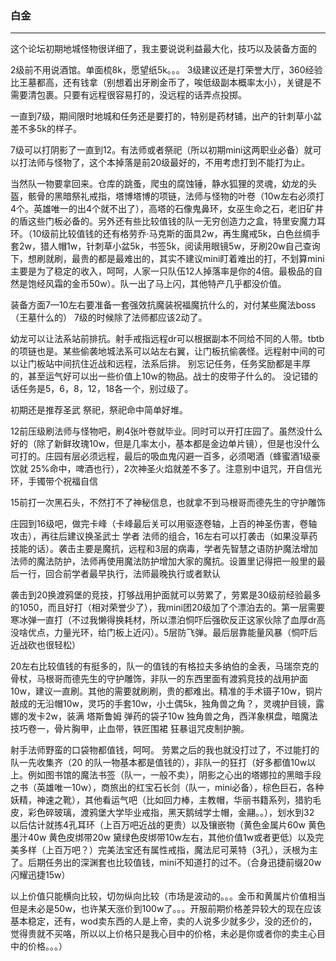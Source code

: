 ### 白金

--------

这个论坛初期地城怪物很详细了，我主要说说利益最大化，技巧以及装备方面的

2级前不用说酒馆。单面梳8k，愿望纸5k。。。
3级建议还是打荣誉大厅，360经验比王墓都高，还有钱拿（别想着出牙刷金币了，唉低级副本概率太小），关键是不需要清包裹。只要有远程很容易打的，没远程的话弄点投掷。

一直到7级，期间限时地城和任务还是要打的，特别是药材铺，出产的针刺草小盆差不多5k的样子。

7级可以打阴影了一直到12。有法师或者祭祀（所以初期mini这两职业必备）就可以打法师与怪物了，这个本掉落是前20级最好的，不用考虑打到不能打为止。

当然队一物要拿回来。仓库的跳蚤，爬虫的腐蚀锤，静水狐狸的灵魂，幼龙的头盔，骸骨的黑暗祭礼戒指，塔博塔博的项链，法师与怪物的叶卷（10w左右必须打4个。英雄唯一的出4个就不出了），高塔的石像鬼鼻环，女巫生命之石，老旧矿井的盾这些门板必备的。另外还有些比较值钱的队一无穷创造力之盒，特里安魔力耳环。（10级前比较值钱的还有格劳乔·马克斯的面具2w，再生魔戒5k，白色丝绸手套2w，猎人帽1w，针刺草小盆5k，书签5k，阅读用眼镜5w，牙刷20w自己查询下，想刷就刷，最贵的都是最难出的，其实不建议mini盯着难出的打，不划算mini主要是为了稳定的收入，呵呵，人家一只队伍12人掉落率是你的4倍。最极品的自然是饱经风霜的金币50w）。队一出了马上闪，其他特产几乎都没价值。

装备方面7—10左右要准备一套强效抗魔装祝福魔抗什么的，对付某些魔法boss（王墓什么的）
7级的时候除了法师都应该2动了。

幼龙可以让法系站前排抗。射手戒指远程dr可以根据副本不同给不同的人带。tbtb的项链也是。某些偷袭地城法系可以站左右翼，让门板抗偷袭怪。远程射中间的可以让门板站中间抗住近战和远程，法系后排。
别忘记任务，任务奖励都是丰厚的，甚至运气好可以出一些价值上10w的物品。战士的皮带子什么的。
没记错的话任务是5，6，8，12，18各一个，别过级了。

初期还是推荐圣武 祭祀，祭祀命中简单好堆。

12前压级刷法师与怪物吧，刷4张叶卷就毕业。同时可以开打庄园了。虽然没什么好的（除了新鲜玫瑰10w，但是几率太小，基本都是金边单片镜），但是也没什么可打的。庄园有层必须远程，最后的吸血鬼闪避一百多，必须喝酒（蜂蜜酒1级豪饮就 25%命中，啤酒也行），2次神圣火焰就差不多了。注意别中诅咒，开自信光环，手镯带个祝福自信


15前打一次黑石头，不然打不了神秘信息，也就拿不到马根哥而德先生的守护雕饰

庄园到16级吧，做完卡峰（卡峰最后关可以用驱逐卷轴，上百的神圣伤害，卷轴攻击），再往后建议换圣武士 学者 法师的组合，16左右可以打袭击（如果没草药技能的话）。袭击主要是魔抗，远程和3层的病毒，学者先智慧之语防护魔法增加法师的魔法防护，法师再使用魔法防护增加大家的魔抗。设置里记得把一般里的最后一行，回合前学者最早执行，法师最晚执行或者默认

袭击到20换渡鸦堡的竞技，打够战用护面就可以劳累了，劳累是30级前经验最多的1050，而且好打（相对荣誉少了），我mini团20级加了个漂泊去的。第一层需要寒冰弹一直打（不过我懒得换耗材，所以漂泊恫吓后强砍反正这家伙除了血厚dr高没啥优点，力量光环，给门板上近闪）。5层防飞弹。最后层靠能量风暴（恫吓后近战砍也很轻松）

20左右比较值钱的有挺多的，队一的值钱的有格拉夫多纳伯的金表，马瑞奈克的骨杖，马根哥而德先生的守护雕饰，非队一的东西里面有渡鸦竞技的战用护面10w，建议一直刷。其他的需要就刷刷，贵的都难出。精准的手术镊子10w，铜片敲成的无沿帽10w，灵巧的手套10w，小土偶5k，独角兽之角？，灵魂护目镜，露娜的发卡2w，装满 塔斯鲁姆 弹药的袋子10w
独角兽之角，西洋象棋盘，暗魔法技巧卷一，骨片胸甲，止血带，铁匠围裙
狂暴诅咒皮制护腕。

射手法师野蛮的口袋物都值钱，呵呵。
劳累之后的我也就没打过了，不过能打的队一先收集齐（20 的队一物基本都是值钱的），非队一的狂打（好多都值10w以上。例如图书馆的魔法书签（队一，一般不卖），阴影之心出的塔娜拉的黑暗手段之书（英雄唯一10w），商旅出的红宝石长剑（队一，mini必备），棕色巨石，各种妖精，神速之靴），其他看运气吧（比如回力棒，主教帽，华丽书籍系列，猎豹毛皮，彩色碎玻璃，渡鸦堡大学毕业戒指，黑天鹅绒学士帽，金翮。。），划水到32 以后估计就拣4孔耳环（上百万吧近战的更贵）以及镶嵌物（黄色金属片60w 黄色墨汁40w 黄色皮绑带20w 黛绿色皮绑带10w左右，其他价值1w或者更低）以及完美多样（上百万吧？）完美法宝还有属性戒指，魔法尼可莱特（3孔），沃根为主了。后期任务出的深渊套也比较值钱，mini不知道打的过不。（合身迅捷前缀20w 闪耀迅捷15w）

以上价值只能横向比较，切勿纵向比较（市场是波动的。。。金币和黄属片价值相当但是未必是50w，也许某天涨价到100w了。。。开服前期价格差异较大的现在应该基本稳定，还有，wod卖东西的人是上帝，卖的人说多少就多少，没的还价的，觉得贵就不买咯，所以以上价格只是我心目中的价格，未必是你或者你的卖主心目中的价格。。。）
